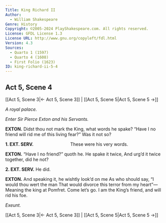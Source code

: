 ```yaml
---
Title: King Richard II
Author: 
  - William Shakespeare
Genre: History
Copyright: ©2005-2024 PlayShakespeare.com. All rights reserved.
License: GFDL License 1.3
License URL: http://www.gnu.org/copyleft/fdl.html
Version: 4.3
Sources:
  - Quarto 1 (1597)
  - Quarto 4 (1608)
  - First Folio (1623)
ID: king-richard-ii-5-4
---
```


## Act 5, Scene 4
[[Act 5, Scene 3|← Act 5, Scene 3]] | [[Act 5, Scene 5|Act 5, Scene 5 →]]

*A royal palace.*

*Enter Sir Pierce Exton and his Servants.*

**EXTON.**
Didst thou not mark the King, what words he spake?
“Have I no friend will rid me of this living fear?”
Was it not so?

**1. EXT. SERV.**
        These were his very words.

**EXTON.**
“Have I no friend?” quoth he. He spake it twice,
And urg’d it twice together, did he not?

**2. EXT. SERV.**
He did.

**EXTON.**
And speaking it, he wishtly look’d on me
As who should say, “I would thou wert the man
That would divorce this terror from my heart”⁠—
Meaning the king at Pomfret. Come let’s go.
I am the King’s friend, and will rid his foe.

*Exeunt.*

[[Act 5, Scene 3|← Act 5, Scene 3]] | [[Act 5, Scene 5|Act 5, Scene 5 →]]
